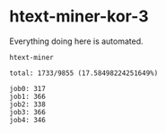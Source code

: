 # htext-miner-kor-3

Everything doing here is automated.

```
htext-miner

total: 1733/9855 (17.58498224251649%)

job0: 317
job1: 366
job2: 338
job3: 366
job4: 346
```